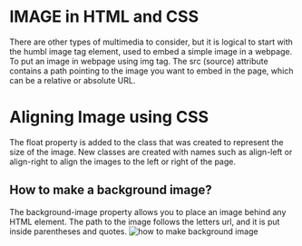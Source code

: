# IMAGE in HTML and CSS

There are other types of multimedia to consider, but it is logical to start with the humbl image tag element, used to embed a simple image in a webpage. To put an image in webpage using img tag.  The src (source) attribute contains a path pointing to the image you want to embed in the page, which can be a relative or absolute URL.


# Aligning Image using CSS
The float property is added to the class that was created to represent the size of the image. New classes are created with names such as align-left or align-right to align the images to the left or right of the page.

## How to make a background image?
The background-image property allows you to place an image behind any HTML element. The path to the image follows the letters url, and it is put inside parentheses and quotes. 
![how to make background image](https://www.wikitechy.com/html/img/background-img/background-image-attribute.png)
